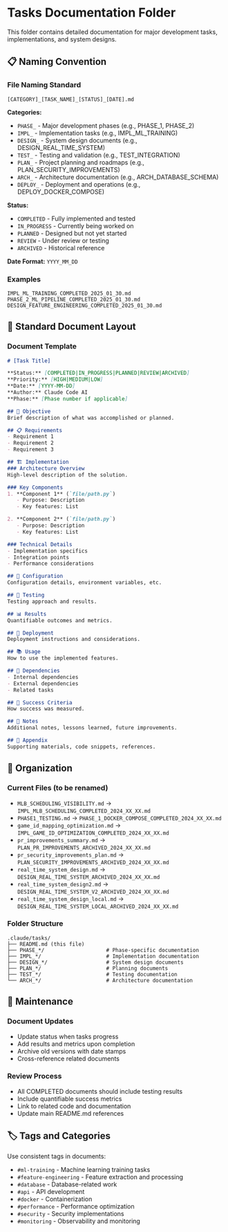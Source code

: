 # Tasks Documentation Folder

This folder contains detailed documentation for major development tasks, implementations, and system designs.

## 📋 Naming Convention

### File Naming Standard
```
[CATEGORY]_[TASK_NAME]_[STATUS]_[DATE].md
```

**Categories:**
- `PHASE_` - Major development phases (e.g., PHASE_1, PHASE_2)
- `IMPL_` - Implementation tasks (e.g., IMPL_ML_TRAINING)
- `DESIGN_` - System design documents (e.g., DESIGN_REAL_TIME_SYSTEM)
- `TEST_` - Testing and validation (e.g., TEST_INTEGRATION)
- `PLAN_` - Project planning and roadmaps (e.g., PLAN_SECURITY_IMPROVEMENTS)
- `ARCH_` - Architecture documentation (e.g., ARCH_DATABASE_SCHEMA)
- `DEPLOY_` - Deployment and operations (e.g., DEPLOY_DOCKER_COMPOSE)

**Status:**
- `COMPLETED` - Fully implemented and tested
- `IN_PROGRESS` - Currently being worked on
- `PLANNED` - Designed but not yet started
- `REVIEW` - Under review or testing
- `ARCHIVED` - Historical reference

**Date Format:** `YYYY_MM_DD`

### Examples
```
IMPL_ML_TRAINING_COMPLETED_2025_01_30.md
PHASE_2_ML_PIPELINE_COMPLETED_2025_01_30.md
DESIGN_FEATURE_ENGINEERING_COMPLETED_2025_01_30.md
```

## 📄 Standard Document Layout

### Document Template
```markdown
# [Task Title]

**Status:** [COMPLETED|IN_PROGRESS|PLANNED|REVIEW|ARCHIVED]  
**Priority:** [HIGH|MEDIUM|LOW]  
**Date:** [YYYY-MM-DD]  
**Author:** Claude Code AI  
**Phase:** [Phase number if applicable]

## 🎯 Objective
Brief description of what was accomplished or planned.

## 📋 Requirements
- Requirement 1
- Requirement 2
- Requirement 3

## 🏗️ Implementation
### Architecture Overview
High-level description of the solution.

### Key Components
1. **Component 1** (`file/path.py`)
   - Purpose: Description
   - Key features: List

2. **Component 2** (`file/path.py`)
   - Purpose: Description
   - Key features: List

### Technical Details
- Implementation specifics
- Integration points
- Performance considerations

## 🔧 Configuration
Configuration details, environment variables, etc.

## 🧪 Testing
Testing approach and results.

## 📊 Results
Quantifiable outcomes and metrics.

## 🚀 Deployment
Deployment instructions and considerations.

## 📚 Usage
How to use the implemented features.

## 🔗 Dependencies
- Internal dependencies
- External dependencies
- Related tasks

## 🎉 Success Criteria
How success was measured.

## 📝 Notes
Additional notes, lessons learned, future improvements.

## 📎 Appendix
Supporting materials, code snippets, references.
```

## 📁 Organization

### Current Files (to be renamed)
- `MLB_SCHEDULING_VISIBILITY.md` → `IMPL_MLB_SCHEDULING_COMPLETED_2024_XX_XX.md`
- `PHASE1_TESTING.md` → `PHASE_1_DOCKER_COMPOSE_COMPLETED_2024_XX_XX.md`
- `game_id_mapping_optimization.md` → `IMPL_GAME_ID_OPTIMIZATION_COMPLETED_2024_XX_XX.md`
- `pr_improvements_summary.md` → `PLAN_PR_IMPROVEMENTS_ARCHIVED_2024_XX_XX.md`
- `pr_security_improvements_plan.md` → `PLAN_SECURITY_IMPROVEMENTS_ARCHIVED_2024_XX_XX.md`
- `real_time_system_design.md` → `DESIGN_REAL_TIME_SYSTEM_ARCHIVED_2024_XX_XX.md`
- `real_time_system_design2.md` → `DESIGN_REAL_TIME_SYSTEM_V2_ARCHIVED_2024_XX_XX.md`
- `real_time_system_design_local.md` → `DESIGN_REAL_TIME_SYSTEM_LOCAL_ARCHIVED_2024_XX_XX.md`

### Folder Structure
```
.claude/tasks/
├── README.md (this file)
├── PHASE_*/                    # Phase-specific documentation
├── IMPL_*/                     # Implementation documentation
├── DESIGN_*/                   # System design documents
├── PLAN_*/                     # Planning documents
├── TEST_*/                     # Testing documentation
└── ARCH_*/                     # Architecture documentation
```

## 🔄 Maintenance

### Document Updates
- Update status when tasks progress
- Add results and metrics upon completion
- Archive old versions with date stamps
- Cross-reference related documents

### Review Process
- All COMPLETED documents should include testing results
- Include quantifiable success metrics
- Link to related code and documentation
- Update main README.md references

## 🏷️ Tags and Categories

Use consistent tags in documents:
- `#ml-training` - Machine learning training tasks
- `#feature-engineering` - Feature extraction and processing
- `#database` - Database-related work
- `#api` - API development
- `#docker` - Containerization
- `#performance` - Performance optimization
- `#security` - Security implementations
- `#monitoring` - Observability and monitoring